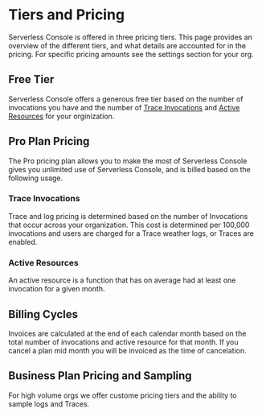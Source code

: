 <!--
title: Tiers and Pricing
menuText: Tiers and Pricing
description: Overview of tiers and pricing for Serverless Console
menuOrder: 8
-->

# Tiers and Pricing
Serverless Console is offered in three pricing tiers. This page provides an overview
of the different tiers, and what details are accounted for in the pricing. For specific
pricing amounts see the settings section for your org. 

## Free Tier
Serverless Console offers a generous free tier based on the number of invocations you have
and the number of [Trace Invocations](./pricing.md#trace-invocations) and [Active Resources](./pricing.md#active-resources)
for your orginization. 

## Pro Plan Pricing
The Pro pricing plan allows you to make the most of Serverless Console gives you unlimited
use of Serverless Console, and is billed based on the following usage. 

### Trace Invocations
Trace and log pricing is determined based on the number of Invocations that occur across your organization. This cost is determined per 100,000 invocations and users are charged for a Trace
weather logs, or Traces are enabled. 

### Active Resources
An active resource is a function that has on average had at least one invocation for a given month.

## Billing Cycles
Invoices are calculated at the end of each calendar month based on the total number of invocations and active resource for that month. If you cancel a plan mid month you will be invoiced as the time of cancelation.

## Business Plan Pricing and Sampling
For high volume orgs we offer custome pricing tiers and the ability to sample logs and Traces. 